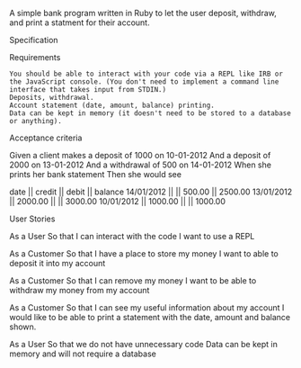 

A simple bank program written in Ruby to let the user deposit, withdraw, and print a statment for their account.





Specification

Requirements

    You should be able to interact with your code via a REPL like IRB or the JavaScript console. (You don't need to implement a command line interface that takes input from STDIN.)
    Deposits, withdrawal.
    Account statement (date, amount, balance) printing.
    Data can be kept in memory (it doesn't need to be stored to a database or anything).

Acceptance criteria

Given a client makes a deposit of 1000 on 10-01-2012
And a deposit of 2000 on 13-01-2012
And a withdrawal of 500 on 14-01-2012
When she prints her bank statement
Then she would see

date || credit || debit || balance
14/01/2012 || || 500.00 || 2500.00
13/01/2012 || 2000.00 || || 3000.00
10/01/2012 || 1000.00 || || 1000.00
</br>




User Stories

As a User 
So that I can interact with the code
I want to use a REPL

As a Customer
So that I have a place to store my money
I want to able to deposit it into my account

As a Customer
So that I can remove my money
I want to be able to withdraw my money from my account

As a Customer
So that I can see my useful information about my account
I would like to be able to print a statement with the date, amount and balance shown.

As a User
So that we do not have unnecessary code
Data can be kept in memory and will not require a database


